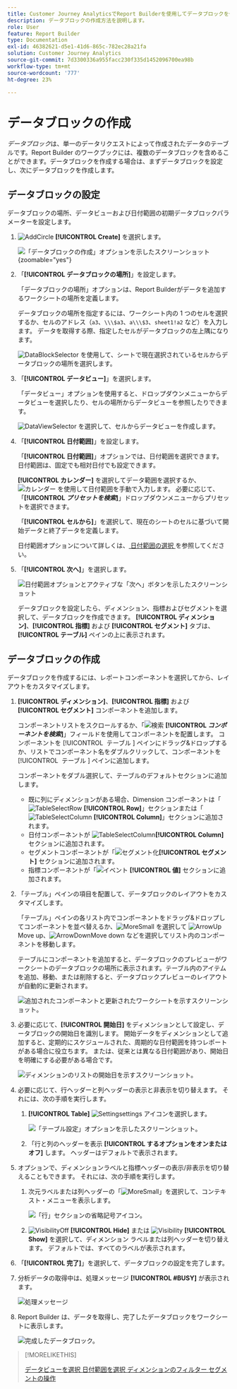 ```yaml
---
title: Customer Journey AnalyticsでReport Builderを使用してデータブロックを作成する方法
description: データブロックの作成方法を説明します。
role: User
feature: Report Builder
type: Documentation
exl-id: 46382621-d5e1-41d6-865c-782ec28a21fa
solution: Customer Journey Analytics
source-git-commit: 7d3300336a955facc230f335d1452096700ea98b
workflow-type: tm+mt
source-wordcount: '777'
ht-degree: 23%

---
```


# データブロックの作成

*データブロック*&#x200B;は、単一のデータリクエストによって作成されたデータのテーブルです。Report Builder のワークブックには、複数のデータブロックを含めることができます。データブロックを作成する場合は、まずデータブロックを設定し、次にデータブロックを作成します。

## データブロックの設定

データブロックの場所、データビューおよび日付範囲の初期データブロックパラメーターを設定します。

1. ![AddCircle](/help/assets/icons/AddCircle.svg) **[!UICONTROL Create]** を選択します。

   ![ 「データブロックの作成」オプションを示したスクリーンショット ](./assets/create-data-block.png){zoomable="yes"}


1. 「**[!UICONTROL データブロックの場所]**」を設定します。

   「データブロックの場所」オプションは、Report Builderがデータを追加するワークシートの場所を定義します。

   データブロックの場所を指定するには、ワークシート内の 1 つのセルを選択するか、セルのアドレス（`a3`、`\\\$a3`、`a\\\$3`、`sheet1!a2` など）を入力します。 データを取得する際、指定したセルがデータブロックの左上隅になります。

   ![DataBlockSelector](/help/assets/icons/DataBlockSelector.svg) を使用して、シートで現在選択されているセルからデータブロックの場所を選択します。

1. 「**[!UICONTROL データビュー]**」を選択します。

   「データビュー」オプションを使用すると、ドロップダウンメニューからデータビューを選択したり、セルの場所からデータビューを参照したりできます。

   ![DataViewSelector](/help/assets/icons/DataViewSelector.svg) を選択して、セルからデータビューを作成します。

1. 「**[!UICONTROL 日付範囲]**」を設定します。

   「**[!UICONTROL 日付範囲]**」オプションでは、日付範囲を選択できます。 日付範囲は、固定でも相対日付でも設定できます。

   **[!UICONTROL カレンダー]** を選択してデータ範囲を選択するか、![ カレンダー ](/help/assets/icons/Calendar.svg) を使用して日付範囲を手動で入力します。 必要に応じて、「**[!UICONTROL _プリセットを検索_]**」ドロップダウンメニューからプリセットを選択できます。

   「**[!UICONTROL セルから]**」を選択して、現在のシートのセルに基づいて開始データと終了データを定義します。

   日付範囲オプションについて詳しくは、[ 日付範囲の選択 ](select-date-range.md) を参照してください。

1. 「**[!UICONTROL 次へ]**」を選択します。

   ![ 日付範囲オプションとアクティブな「次へ」ボタンを示したスクリーンショット ](./assets/choose_date_data_view3.png)

   データブロックを設定したら、ディメンション、指標およびセグメントを選択して、データブロックを作成できます。 **[!UICONTROL ディメンション]**、**[!UICONTROL 指標]** および **[!UICONTROL セグメント]** タブは、**[!UICONTROL テーブル]** ペインの上に表示されます。

## データブロックの作成

データブロックを作成するには、レポートコンポーネントを選択してから、レイアウトをカスタマイズします。

1. **[!UICONTROL ディメンション]**、**[!UICONTROL 指標]** および **[!UICONTROL セグメント]** コンポーネントを追加します。

   コンポーネントリストをスクロールするか、「![ 検索 ](/help/assets/icons/Search.svg) **[!UICONTROL _コンポーネントを検索_]**」フィールドを使用してコンポーネントを配置します。 コンポーネントを [!UICONTROL &#x200B; テーブル &#x200B;] ペインにドラッグ&amp;ドロップするか、リストでコンポーネント名をダブルクリックして、コンポーネントを [!UICONTROL &#x200B; テーブル &#x200B;] ペインに追加します。

   コンポーネントをダブル選択して、テーブルのデフォルトセクションに追加します。

   - 既に列にディメンションがある場合、Dimension コンポーネントは「![TableSelectRow](/help/assets/icons/TableSelectRow.svg) **[!UICONTROL Row]**」セクションまたは「![TableSelectColumn](/help/assets/icons/TableSelectColumn.svg) **[!UICONTROL Column]**」セクションに追加されます。
   - 日付コンポーネントが ![TableSelectColumn](/help/assets/icons/TableSelectColumn.svg)**[!UICONTROL Column]** セクションに追加されます。
   - セグメントコンポーネントが「![ セグメント化 ](/help/assets/icons/Segmentation.svg)**[!UICONTROL セグメント]** セクションに追加されます。
   - 指標コンポーネントが「![ イベント ](/help/assets/icons/Event.svg) **[!UICONTROL 値]** セクションに追加されます。

1. 「テーブル」ペインの項目を配置して、データブロックのレイアウトをカスタマイズします。

   「テーブル」ペインの各リスト内でコンポーネントをドラッグ&amp;ドロップしてコンポーネントを並べ替えるか、![MoreSmall](/help/assets/icons/MoreSmall.svg) を選択して ![ArrowUp](/help/assets/icons/ArrowUp.svg)Move up、![ArrowDown](/help/assets/icons/ArrowDown.svg)Move down などを選択してリスト内のコンポーネントを移動します。

   テーブルにコンポーネントを追加すると、データブロックのプレビューがワークシートのデータブロックの場所に表示されます。テーブル内のアイテムを追加、移動、または削除すると、データブロックプレビューのレイアウトが自動的に更新されます。

   ![ 追加されたコンポーネントと更新されたワークシートを示すスクリーンショット。](./assets/image10.png)


1. 必要に応じて、**[!UICONTROL 開始日]** をディメンションとして設定し、データブロックの開始日を識別します。 開始データをディメンションとして追加すると、定期的にスケジュールされた、周期的な日付範囲を持つレポートがある場合に役立ちます。 または、従来とは異なる日付範囲があり、開始日を明確にする必要がある場合です。

   ![ ディメンションのリストの開始日を示すスクリーンショット。](./assets/start-date-dimension.png)

1. 必要に応じて、行ヘッダーと列ヘッダーの表示と非表示を切り替えます。 それには、次の手順を実行します。

   1. **[!UICONTROL Table]** ![Setting](/help/assets/icons/Setting.svg)settings アイコンを選択します。

      ![ 「テーブル設定」オプションを示したスクリーンショット。](./assets/table-settings.png)

   1. 「行と列のヘッダーを表示 **[!UICONTROL するオプションをオンまたはオフ]** します。 ヘッダーはデフォルトで表示されます。

1. オプションで、ディメンションラベルと指標ヘッダーの表示/非表示を切り替えることもできます。 それには、次の手順を実行します。

   1. 次元ラベルまたは列ヘッダーの「![MoreSmall](/help/assets/icons/MoreSmall.svg)」を選択して、コンテキスト・メニューを表示します。

      ![ 「行」セクションの省略記号アイコン。](./assets/row-heading.png)

   1. ![VisibilityOff](/help/assets/icons/VisibilityOff.svg) **[!UICONTROL Hide]** または ![Visibility](/help/assets/icons/Visibility.svg) **[!UICONTROL Show]** を選択して、ディメンション ラベルまたは列ヘッダーを切り替えます。 デフォルトでは、すべてのラベルが表示されます。

1. 「**[!UICONTROL 完了]**」を選択して、データブロックの設定を完了します。

1. 分析データの取得中は、処理メッセージ **[!UICONTROL #BUSY]** が表示されます。

   ![ 処理メッセージ ](./assets/image11.png)

1. Report Builder は、データを取得し、完了したデータブロックをワークシートに表示します。

   ![ 完成したデータブロック。](./assets/image12.png)


>[!MORELIKETHIS]
>
>[ データビューを選択 ](select-data-view.md)
>[日付範囲を選択 ](select-date-range.md)
>[ディメンションのフィルター ](filter-dimensions.md)
>[セグメントの操作 ](work-with-filters.md)
>
